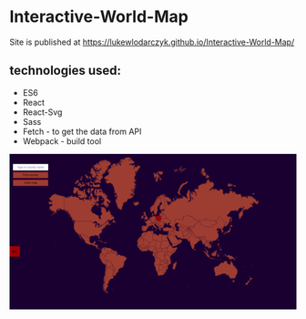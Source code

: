 # Interactive-World-Map

Site is published at https://lukewlodarczyk.github.io/Interactive-World-Map/

## technologies used:
* ES6
* React
* React-Svg
* Sass
* Fetch - to get the data from API
* Webpack - build tool

![layout](src/img/Interactive-map.png)
